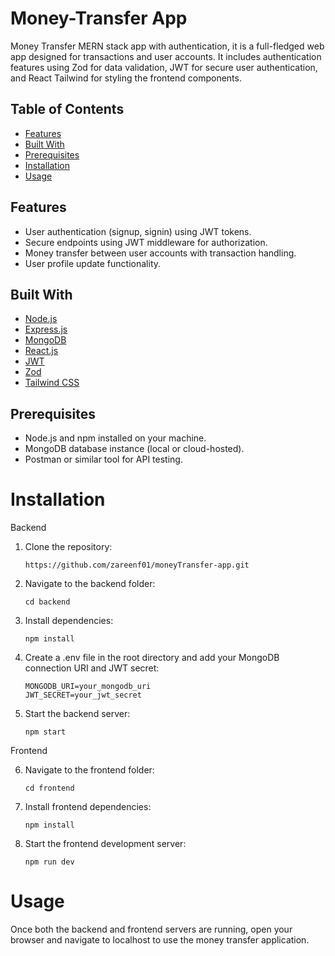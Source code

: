 # Money-Transfer App
Money Transfer MERN stack app with authentication, it is a full-fledged web app designed for transactions and user accounts. It includes authentication features using Zod for data validation, JWT for secure user authentication, and React Tailwind for styling the frontend components.

## Table of Contents
* [Features](#features)
* [Built With](#built-with)
* [Prerequisites](#prerequisites)
* [Installation](#installation)
* [Usage](#usage)

## Features
* User authentication (signup, signin) using JWT tokens.
* Secure endpoints using JWT middleware for authorization.
* Money transfer between user accounts with transaction handling.
* User profile update functionality.

## Built With
* [Node.js](https://nodejs.org/)
* [Express.js](https://expressjs.com/)
* [MongoDB](https://www.mongodb.com/)
* [React.js](https://reactjs.org/)
* [JWT](https://jwt.io/)
* [Zod](https://github.com/colinhacks/zod)
* [Tailwind CSS](https://tailwindcss.com/)

## Prerequisites
* Node.js and npm installed on your machine.
* MongoDB database instance (local or cloud-hosted).
* Postman or similar tool for API testing.

# Installation
 Backend
1. Clone the repository:
   
   ```
   https://github.com/zareenf01/moneyTransfer-app.git
   ```
2. Navigate to the backend folder:

   ```
   cd backend
   ```
3. Install dependencies:
   ```
   npm install
   ```
4. Create a .env file in the root directory and add your MongoDB connection URI and JWT secret:
   ```
   MONGODB_URI=your_mongodb_uri
   JWT_SECRET=your_jwt_secret
   ```

5. Start the backend server:
   ```
   npm start
   ```
   
Frontend

6. Navigate to the frontend folder:
   ```
   cd frontend
   ```
7. Install frontend dependencies:
   ```
   npm install
   ```
8. Start the frontend development server:
   ```
   npm run dev
   ```

# Usage
Once both the backend and frontend servers are running, open your browser and navigate to localhost to use the money transfer application.
